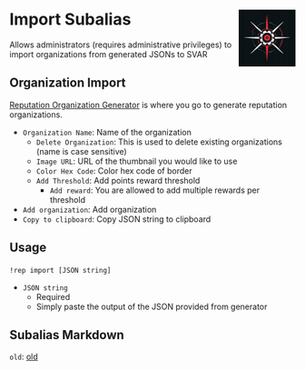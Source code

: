 <h1>Import Subalias<img align="right" src="../../Data/image.png" width="100px"></h1>

Allows administrators (requires administrative privileges) to import organizations from generated JSONs to SVAR

## Organization Import
[Reputation Organization Generator](https://shadow-draconic-development.github.io/Avrae-Organization-Reputation-Manager-Redux/) is where you go to generate reputation organizations.

- `Organization Name`: Name of the organization
    - `Delete Organization`: This is used to delete existing organizations (name is case sensitive)
    - `Image URL`: URL of the thumbnail you would like to use
    - `Color Hex Code`: Color hex code of border
    - `Add Threshold`: Add points reward threshold
        - `Add reward`: You are allowed to add multiple rewards per threshold
- `Add organization`: Add organization
- `Copy to clipboard`: Copy JSON string to clipboard

## Usage
`!rep import [JSON string]`
- `JSON string`
    - Required
    - Simply paste the output of the JSON provided from generator

## Subalias Markdown
`old`: [old](https://github.com/Shadow-Draconic-Development/Avrae-Organization-Reputation-Manager-Redux/blob/main/Code/import/old/old.md)